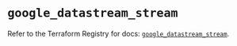 # `google_datastream_stream`

Refer to the Terraform Registry for docs: [`google_datastream_stream`](https://registry.terraform.io/providers/hashicorp/google-beta/5.29.1/docs/resources/google_datastream_stream).
